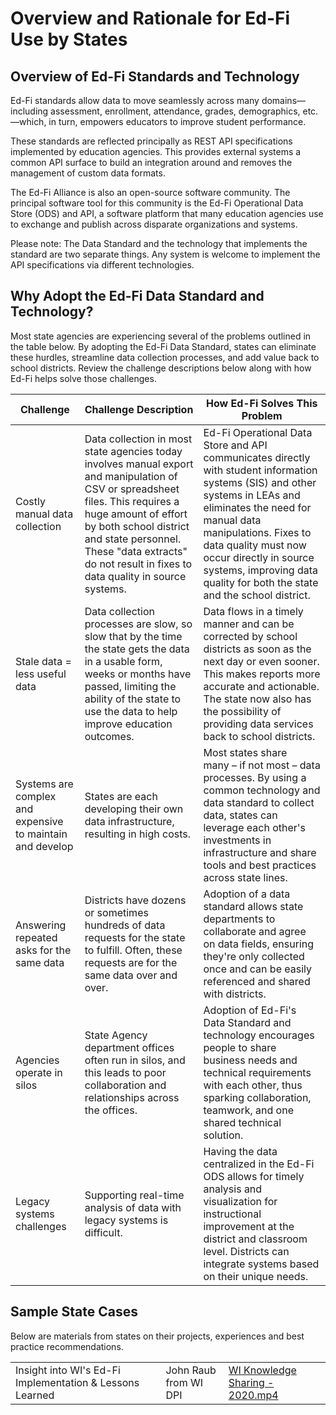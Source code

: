 # Overview and Rationale for Ed-Fi Use by States

## Overview of Ed-Fi Standards and Technology

Ed-Fi standards allow data to move seamlessly across many domains—including assessment, enrollment, attendance, grades, demographics, etc.—which, in turn, empowers educators to improve student performance.

These standards are reflected principally as REST API specifications implemented by education agencies. This provides external systems a common API surface to build an integration around and removes the management of custom data formats.

The Ed-Fi Alliance is also an open-source software community. The principal software tool for this community is the Ed-Fi Operational Data Store (ODS) and API, a software platform that many education agencies use to exchange and publish across disparate organizations and systems.

Please note: The Data Standard and the technology that implements the standard are two separate things. Any system is welcome to implement the API specifications via different technologies.

## Why Adopt the Ed-Fi Data Standard and Technology?

Most state agencies are experiencing several of the problems outlined in the table below. By adopting the Ed-Fi Data Standard, states can eliminate these hurdles, streamline data collection processes, and add value back to school districts. Review the challenge descriptions below along with how Ed-Fi helps solve those challenges.

| Challenge | Challenge Description | How Ed-Fi Solves This Problem |
| --- | --- | --- |
| Costly manual data collection | Data collection in most state agencies today involves manual export and manipulation of CSV or spreadsheet files. This requires a huge amount of effort by both school district and state personnel. These "data extracts" do not result in fixes to data quality in source systems. | Ed-Fi Operational Data Store and API communicates directly with student information systems (SIS) and other systems in LEAs and eliminates the need for manual data manipulations. Fixes to data quality must now occur directly in source systems, improving data quality for both the state and the school district. |
| Stale data = less useful data | Data collection processes are slow, so slow that by the time the state gets the data in a usable form, weeks or months have passed, limiting the ability of the state to use the data to help improve education outcomes. | Data flows in a timely manner and can be corrected by school districts as soon as the next day or even sooner. This makes reports more accurate and actionable. The state now also has the possibility of providing data services back to school districts. |
| Systems are complex and expensive to maintain and develop | States are each developing their own data infrastructure, resulting in high costs. | Most states share many – if not most – data processes. By using a common technology and data standard to collect data, states can leverage each other's investments in infrastructure and share tools and best practices across state lines. |
| Answering repeated asks for the same data | Districts have dozens or sometimes hundreds of data requests for the state to fulfill. Often, these requests are for the same data over and over. | Adoption of a data standard allows state departments to collaborate and agree on data fields, ensuring they're only collected once and can be easily referenced and shared with districts. |
| Agencies operate in silos | State Agency department offices often run in silos, and this leads to poor collaboration and relationships across the offices. | Adoption of Ed-Fi's Data Standard and technology encourages people to share business needs and technical requirements with each other, thus sparking collaboration, teamwork, and one shared technical solution. |
| Legacy systems challenges | Supporting real-time analysis of data with legacy systems is difficult. | Having the data centralized in the Ed-Fi ODS allows for timely analysis and visualization for instructional improvement at the district and classroom level. Districts can integrate systems based on their unique needs. |

## Sample State Cases

Below are materials from states on their projects, experiences and best practice recommendations.

|     |     |     |
| --- | --- | --- |
| Insight into WI's Ed-Fi Implementation & Lessons Learned | John Raub from WI DPI | [WI Knowledge Sharing - 2020.mp4](https://edfi.atlassian.net/wiki/download/attachments/22908091/WI%20Knowledge%20Sharing%20-%202020.mp4?version=2&modificationDate=1709087482300&cacheVersion=1&api=v2) |
